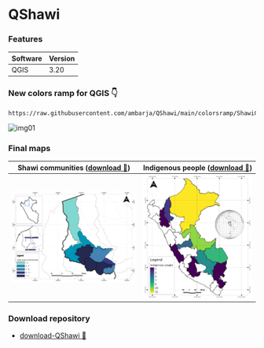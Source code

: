 # __QShawi__
### __Features__

Software | Version |
-----|----------
QGIS | 3.20

### __New colors ramp for QGIS__ 👇
```
https://raw.githubusercontent.com/ambarja/QShawi/main/colorsramp/ShawiColors.xml
```
![img01](https://user-images.githubusercontent.com/23284899/134041269-36f50dc0-26cd-4aca-8ea1-8afab10bd5e7.png)

### __Final maps__

Shawi communities ([download 🔽](https://github.com/ambarja/QShawi/raw/main/maps/Shawi_communities.zip))| Indigenous people ([download 🔽](https://github.com/ambarja/QShawi/raw/main/maps/Indigenous_people.zip))
---|---
![map1](maps/Shawi_communities.png)|![map2](maps/Indigenous_people.png)

### Download repository
- [download-QShawi 🔽](https://github.com/ambarja/QShawi/archive/refs/heads/main.zip)
